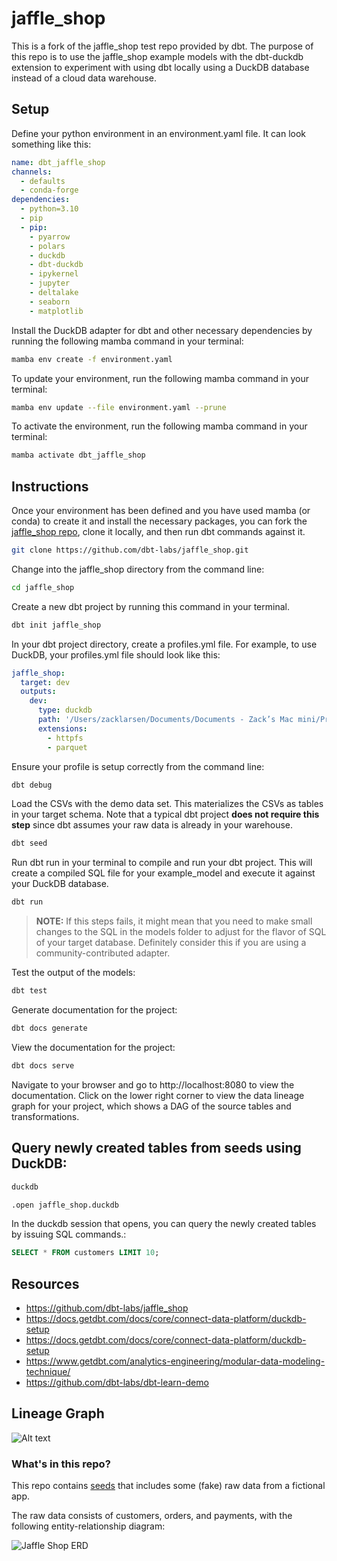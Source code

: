 # jaffle_shop

This is a fork of the jaffle_shop test repo provided by dbt. The purpose of this repo is to use the jaffle_shop example models with the dbt-duckdb extension to experiment with using dbt locally using a DuckDB database instead of a cloud data warehouse.

## Setup

Define your python environment in an environment.yaml file. It can look something like this:

```yaml
name: dbt_jaffle_shop
channels:
  - defaults
  - conda-forge
dependencies:
  - python=3.10
  - pip
  - pip:
    - pyarrow
    - polars
    - duckdb
    - dbt-duckdb
    - ipykernel
    - jupyter
    - deltalake
    - seaborn
    - matplotlib
```

Install the DuckDB adapter for dbt and other necessary dependencies by running the following mamba command in your terminal:

```bash
mamba env create -f environment.yaml
```

To update your environment, run the following mamba command in your terminal:

```bash
mamba env update --file environment.yaml --prune
```

To activate the environment, run the following mamba command in your terminal:

```bash
mamba activate dbt_jaffle_shop
```

## Instructions

Once your environment has been defined and you have used mamba (or conda) to create it and install the necessary packages, you can fork the [jaffle_shop repo](https://github.com/dbt-labs/jaffle_shop), clone it locally, and then run dbt commands against it.

```bash
git clone https://github.com/dbt-labs/jaffle_shop.git
```

Change into the jaffle_shop directory from the command line:
```bash
cd jaffle_shop
```

Create a new dbt project by running this command in your terminal.

```bash
dbt init jaffle_shop
``````

In your dbt project directory, create a profiles.yml file. For example, to use DuckDB, your profiles.yml file should look like this:

```yaml
jaffle_shop:
  target: dev
  outputs:
    dev:
      type: duckdb
      path: '/Users/zacklarsen/Documents/Documents - Zack’s Mac mini/Projects/jaffle_shop/jaffle_shop.duckdb'
      extensions:
        - httpfs
        - parquet
```

Ensure your profile is setup correctly from the command line:

```bash
dbt debug
```

Load the CSVs with the demo data set. This materializes the CSVs as tables in your target schema. Note that a typical dbt project **does not require this step** since dbt assumes your raw data is already in your warehouse.

```bash
dbt seed
```

Run dbt run in your terminal to compile and run your dbt project. This will create a compiled SQL file for your example_model and execute it against your DuckDB database.

```bash
dbt run
```

> **NOTE:** If this steps fails, it might mean that you need to make small changes to the SQL in the models folder to adjust for the flavor of SQL of your target database. Definitely consider this if you are using a community-contributed adapter.

Test the output of the models:

```bash
dbt test
```

Generate documentation for the project:

```bash
dbt docs generate
```

View the documentation for the project:

```bash
dbt docs serve
```

Navigate to your browser and go to http://localhost:8080 to view the documentation. Click on the lower right corner to view the data lineage graph for your project, which shows a DAG of the source tables and transformations.

## Query newly created tables from seeds using DuckDB:
```bash
duckdb

.open jaffle_shop.duckdb
```

In the duckdb session that opens, you can query the newly created tables by issuing SQL commands.:

```sql
SELECT * FROM customers LIMIT 10;
```

## Resources

- https://github.com/dbt-labs/jaffle_shop
- https://docs.getdbt.com/docs/core/connect-data-platform/duckdb-setup
- https://docs.getdbt.com/docs/core/connect-data-platform/duckdb-setup
- https://www.getdbt.com/analytics-engineering/modular-data-modeling-technique/
- https://github.com/dbt-labs/dbt-learn-demo

## Lineage Graph

![Alt text](<Screenshot 2023-08-19 at 9.47.46 AM.png>)

### What's in this repo?
This repo contains [seeds](https://docs.getdbt.com/docs/building-a-dbt-project/seeds) that includes some (fake) raw data from a fictional app.

The raw data consists of customers, orders, and payments, with the following entity-relationship diagram:

![Jaffle Shop ERD](/etc/jaffle_shop_erd.png)
